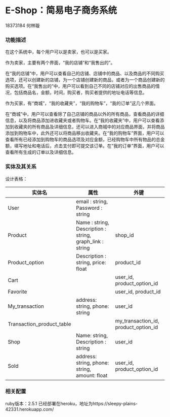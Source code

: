 # E-Shop：简易电子商务系统

18373184 何林璇

### 功能描述

在这个系统中，每个用户可以是卖家，也可以是买家。

作为卖家，主要有两个界面，“我的店铺”和“我售出的”。

在“我的店铺”中，用户可以查看自己的店铺、店铺中的商品、以及商品的不同购买选项，还可以创建新的店铺，为一个店铺创建新的商品，或者为一个商品创建新的购买选项。在“我售出的”中，用户可以看到自己不同的店铺对应的出售商品的情况，包括商品名，金额，时间，购买者，购买者提供的地址电话等信息。

作为买家，有“商城”，“我的收藏夹”，“我的购物车”，“我的订单”这几个界面。

在“商城”中，用户可以查看除了自己店铺的商品以外的所有商品，查看商品的详细信息，以及将商品添加进收藏夹或者购物车。在“我的收藏夹”中，用户可以查看添加到收藏夹的所有商品及详细信息，还可以进入商城中的对应商品界面，并将商品添加到购物车中，此外还可以将商品移出收藏夹。在“我的购物车”界面，用户可以查看所有已经添加到购物车的商品选项及对应金额，已经购物车中所有物品的总金额，填写地址和电话后，点击支付即可提交该订单。在“我的订单”界面，用户可以查看所有生成的订单以及详细信息。

### 实体及其关系

设计表格：

| 实体名                    | 属性                                                     | 外键                                 |
| ------------------------- | -------------------------------------------------------- | ------------------------------------ |
| User                      | email : string, Password : string                        |                                      |
| Product                   | Name : string, Description : string, graph_link : string | shop_id                              |
| Product_option            | Description : string, price: float                       | product_id                           |
| Cart                      |                                                          | user_id, product_option_id           |
| Favorite                  |                                                          | user_id, product_id                  |
| My_transaction            | address: string, phone: string                           | user_id                              |
| Transaction_product_table |                                                          | my_transaction_id, product_option_id |
| Shop                      | Name: string, Description : string                       | user_id                              |
| Sold                      | address: string, phone: string, amount: float            | user_id, product_option_id           |

### 相关配置

ruby版本：2.5.1
已经部署在heroku，地址为https://sleepy-plains-42331.herokuapp.com/
